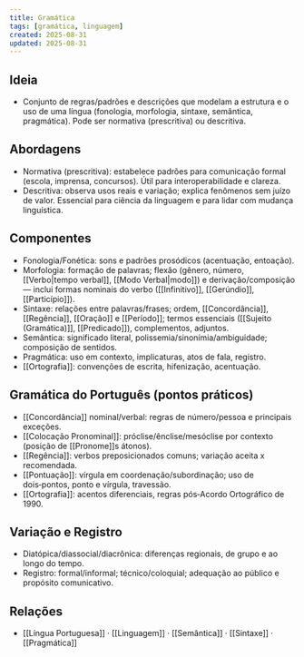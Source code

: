 ```yaml
---
title: Gramática
tags: [gramática, linguagem]
created: 2025-08-31
updated: 2025-08-31
---
```


## Ideia
- Conjunto de regras/padrões e descrições que modelam a estrutura e o uso de uma língua (fonologia, morfologia, sintaxe, semântica, pragmática). Pode ser normativa (prescritiva) ou descritiva.

## Abordagens
- Normativa (prescritiva): estabelece padrões para comunicação formal (escola, imprensa, concursos). Útil para interoperabilidade e clareza.
- Descritiva: observa usos reais e variação; explica fenômenos sem juízo de valor. Essencial para ciência da linguagem e para lidar com mudança linguística.

## Componentes
- Fonologia/Fonética: sons e padrões prosódicos (acentuação, entoação).
- Morfologia: formação de palavras; flexão (gênero, número, [[Verbo|tempo verbal]], [[Modo Verbal|modo]]) e derivação/composição — inclui formas nominais do verbo ([[Infinitivo]], [[Gerúndio]], [[Particípio]]).
- Sintaxe: relações entre palavras/frases; ordem, [[Concordância]], [[Regência]], [[Oração]] e [[Período]]; termos essenciais ([[Sujeito (Gramática)]], [[Predicado]]), complementos, adjuntos.
- Semântica: significado literal, polissemia/sinonímia/ambiguidade; composição de sentidos.
- Pragmática: uso em contexto, implicaturas, atos de fala, registro.
- [[Ortografia]]: convenções de escrita, hifenização, acentuação.

## Gramática do Português (pontos práticos)
- [[Concordância]] nominal/verbal: regras de número/pessoa e principais exceções.
- [[Colocação Pronominal]]: próclise/ênclise/mesóclise por contexto (posição de [[Pronome]]s átonos).
- [[Regência]]: verbos preposicionados comuns; variação aceita x recomendada.
- [[Pontuação]]: vírgula em coordenação/subordinação; uso de dois‑pontos, ponto e vírgula, travessão.
- [[Ortografia]]: acentos diferenciais, regras pós‑Acordo Ortográfico de 1990.

## Variação e Registro
- Diatópica/diassocial/diacrônica: diferenças regionais, de grupo e ao longo do tempo.
- Registro: formal/informal; técnico/coloquial; adequação ao público e propósito comunicativo.

## Relações
- [[Língua Portuguesa]] · [[Linguagem]] · [[Semântica]] · [[Sintaxe]] · [[Pragmática]]
